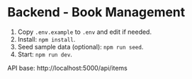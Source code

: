 # Backend - Book Management

1. Copy `.env.example` to `.env` and edit if needed.
2. Install: `npm install`.
3. Seed sample data (optional): `npm run seed`.
4. Start: `npm run dev`.

API base: http://localhost:5000/api/items
